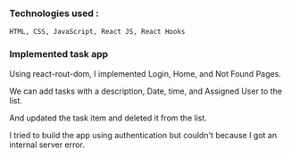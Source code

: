 ### Technologies used : 
    HTML, CSS, JavaScript, React JS, React Hooks 

### Implemented task app 

Using react-rout-dom, I implemented Login, Home, and Not Found Pages.

We can add tasks with a description, Date, time, and Assigned User to the list.

And updated the task item and deleted it from the list.

I tried to build the app using authentication but couldn't because I got an internal server error.
